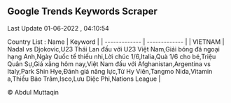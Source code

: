 

## Google Trends Keywords Scraper 
 
Last Update 01-06-2022 , 04:10:54

Country List :
 Name  | Keyword |
| ------------- | ------------- |
| VIETNAM | Nadal vs Djokovic,U23 Thái Lan đấu với U23 Việt Nam,Giải bóng đá ngoại hạng Anh,Ngày Quốc tế thiếu nhi,Lời chúc 1/6,Italia,Quà 1/6 cho bé,Triệu Quân Sự,Giá xăng hôm nay,Việt Nam đấu với Afghanistan,Argentina vs Italy,Park Shin Hye,Đánh giá năng lực,Từ Hy Viên,Tangmo Nida,Vitamin a,Thiều Bảo Trâm,Isco,Lưu Diệc Phi,Nations League |



© Abdul Muttaqin 
